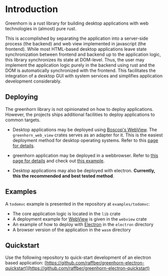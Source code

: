 # Introduction

Greenhorn is a rust library for building desktop applications with web technologies in (almost)
pure rust.

This is accomplished by separating the application into a server-side process
(the backend) and web view implemented in javascript (the frontend).
While most HTML-based desktop applications leave state synchronization
between frontend and backend up to the application logic, this library synchronizes its state at DOM-level.
Thus, the user may implement the application logic purely in the backend using rust and the DOM is automatically synchronized with the frontend.
This facilitates the integration of a desktop GUI with system services and simplifies application development considerably.

## Deploying

The greenhorn library is not opinionated on how to deploy applications. However, the projects ships additional facilities to deploy applications to common targets.

 * Desktop applications may be deployed using [Boscop's WebView](https://github.com/Boscop/web-view).
The `greenhorn_web_view` crates serves as an adapter for it. This is the easiest deployment method for desktop operating systems.
Refer to this [page for details](./deploy_webview.md).

 * greenhorn application may be deployed in a webbrowser. Refer to [this page for details](./deploy_wasm.md)
 and check out [this example](https://github.com/raffber/greenhorn/tree/master/examples/todomvc/wasm).

 * Desktop applications may also be deployed with electron. **Currently, this the recommended and best tested method**.

## Examples

A `todomvc` example is presented in the repository at `examples/todomvc`:

 * The core application logic is located in the `lib` crate
 * A deployment example for [WebView](https://github.com/Boscop/web-view) is given in the `webview` crate
 * An example of how to deploy with [Electron](https://www.electronjs.org/) in the `electron` directory
 * A browser version of the application in the `wasm` directory

## Quickstart

Use the following repository to quick-start development of an electron based application:
[https://github.com/raffber/greenhorn-electron-quickstart](https://github.com/raffber/greenhorn-electron-quickstart)

